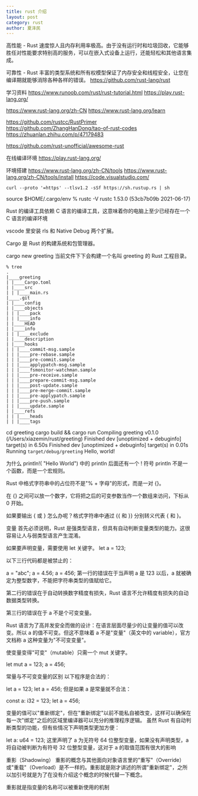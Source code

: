 ```yaml
---
title: rust 介绍
layout: post
category: rust
author: 夏泽民
---
```

高性能 - Rust 速度惊人且内存利用率极高。由于没有运行时和垃圾回收，它能够胜任对性能要求特别高的服务，可以在嵌入式设备上运行，还能轻松和其他语言集成。

可靠性 - Rust 丰富的类型系统和所有权模型保证了内存安全和线程安全，让您在编译期就能够消除各种各样的错误。
https://github.com/rust-lang/rust

<!-- more -->
学习资料
https://www.runoob.com/rust/rust-tutorial.html
https://play.rust-lang.org/

https://www.rust-lang.org/zh-CN
https://www.rust-lang.org/learn

https://github.com/rustcc/RustPrimer
https://github.com/ZhangHanDong/tao-of-rust-codes
https://zhuanlan.zhihu.com/p/47179483

https://github.com/rust-unofficial/awesome-rust

在线编译环境
https://play.rust-lang.org/

环境搭建
https://www.rust-lang.org/zh-CN/tools
https://www.rust-lang.org/zh-CN/tools/install
https://code.visualstudio.com/

```
curl --proto '=https' --tlsv1.2 -sSf https://sh.rustup.rs | sh
```
source $HOME/.cargo/env
 % rustc -V
rustc 1.53.0 (53cb7b09b 2021-06-17)

Rust 的编译工具依赖 C 语言的编译工具，这意味着你的电脑上至少已经存在一个 C 语言的编译环境

vscode 里安装 rls 和 Native Debug 两个扩展。

Cargo 是 Rust 的构建系统和包管理器。

cargo new greeting 
当前文件下下会构建一个名叫 greeting 的 Rust 工程目录。

```
% tree
.
|____greeting
| |____Cargo.toml
| |____src
| | |____main.rs
|____.git
| |____config
| |____objects
| | |____pack
| | |____info
| |____HEAD
| |____info
| | |____exclude
| |____description
| |____hooks
| | |____commit-msg.sample
| | |____pre-rebase.sample
| | |____pre-commit.sample
| | |____applypatch-msg.sample
| | |____fsmonitor-watchman.sample
| | |____pre-receive.sample
| | |____prepare-commit-msg.sample
| | |____post-update.sample
| | |____pre-merge-commit.sample
| | |____pre-applypatch.sample
| | |____pre-push.sample
| | |____update.sample
| |____refs
| | |____heads
| | |____tags
```

cd greeting 
cargo build && cargo run
   Compiling greeting v0.1.0 (/Users/xiazemin/rust/greeting)
    Finished dev [unoptimized + debuginfo] target(s) in 6.50s
    Finished dev [unoptimized + debuginfo] target(s) in 0.01s
     Running `target/debug/greeting`
Hello, world!


为什么 println!( "Hello World") 中的 println 后面还有一个 ! 符号
println 不是一个函数，而是一个宏规则。

Rust 中格式字符串中的占位符不是"% + 字母"的形式，而是一对 {}。

在 {} 之间可以放一个数字，它将把之后的可变参数当作一个数组来访问，下标从 0 开始。

如果要输出 { 或 } 怎么办呢？格式字符串中通过 {{ 和 }} 分别转义代表 { 和 }。

变量
首先必须说明，Rust 是强类型语言，但具有自动判断变量类型的能力。这很容易让人与弱类型语言产生混淆。

如果要声明变量，需要使用 let 关键字。
let a = 123;

以下三行代码都是被禁止的：

a = "abc";
a = 4.56; 
a = 456;
第一行的错误在于当声明 a 是 123 以后，a 就被确定为整型数字，不能把字符串类型的值赋给它。

第二行的错误在于自动转换数字精度有损失，Rust 语言不允许精度有损失的自动数据类型转换。

第三行的错误在于 a 不是个可变变量。

 Rust 语言为了高并发安全而做的设计：在语言层面尽量少的让变量的值可以改变。所以 a 的值不可变。但这不意味着 a 不是"变量"（英文中的 variable），官方文档称 a 这种变量为"不可变变量"。
 
 使变量变得"可变"（mutable）只需一个 mut 关键字。

let mut a = 123;
a = 456;

常量与不可变变量的区别
以下程序是合法的：

let a = 123;
let a = 456;
但是如果 a 是常量就不合法：

const a: i32 = 123;
let a = 456;

变量的值可以"重新绑定"，但在"重新绑定"以前不能私自被改变，这样可以确保在每一次"绑定"之后的区域里编译器可以充分的推理程序逻辑。 虽然 Rust 有自动判断类型的功能，但有些情况下声明类型更加方便：

let a: u64 = 123;
这里声明了 a 为无符号 64 位整型变量，如果没有声明类型，a 将自动被判断为有符号 32 位整型变量，这对于 a 的取值范围有很大的影响

重影（Shadowing）
重影的概念与其他面向对象语言里的"重写"（Override）或"重载"（Overload）是不一样的。重影就是刚才讲述的所谓"重新绑定"，之所以加引号就是为了在没有介绍这个概念的时候代替一下概念。

重影就是指变量的名称可以被重新使用的机制



